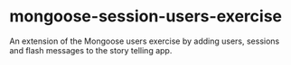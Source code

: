 # mongoose-session-users-exercise
An extension of the Mongoose users exercise by adding users, sessions and flash messages to the story telling app.
